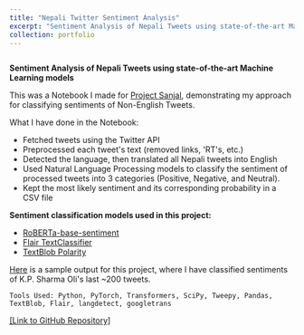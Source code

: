 ```yaml
---
title: "Nepali Twitter Sentiment Analysis"
excerpt: "Sentiment Analysis of Nepali Tweets using state-of-the-art Machine Learning models"
collection: portfolio
---
```


<img src="{{ site.url }}{{ site.baseurl }}/images/sentiments.jpeg" alt="">

**Sentiment Analysis of Nepali Tweets using state-of-the-art Machine Learning models**

This was a Notebook I made for [Project Sanjal](https://www.sanzal.com), demonstrating my approach for classifying sentiments of Non-English Tweets.

What I have done in the Notebook:

- Fetched tweets using the Twitter API
- Preprocessed each tweet's text (removed links, 'RT's, etc.)
- Detected the language, then translated all Nepali tweets into English
- Used Natural Language Processing models to classify the sentiment of processed tweets into 3 categories (Positive, Negative, and Neutral).
- Kept the most likely sentiment and its corresponding probability in a CSV file


**Sentiment classification models used in this project:**

- [RoBERTa-base-sentiment](https://huggingface.co/cardiffnlp/twitter-roberta-base-sentiment)
- [Flair TextClassifier](https://github.com/flairNLP/flair)
- [TextBlob Polarity](https://textblob.readthedocs.io/en/dev/quickstart.html#sentiment-analysis)

<a href="https://docs.google.com/spreadsheets/d/1wGrKnm1Tm5W2G0UC0bZLfRula_YMyDyAkOn1f_yYNFI/edit?usp=sharing" target="_blank">Here</a> is a sample output for this project, where I have classified sentiments of K.P. Sharma Oli's last \~200 tweets.

`Tools Used: Python, PyTorch, Transformers, SciPy, Tweepy, Pandas, TextBlob, Flair, langdetect, googletrans`

<a href="https://github.com/ayushrajdahal/NepaliTwitterSentimentAnalysis" target="_blank">[Link to GitHub Repository]</a>